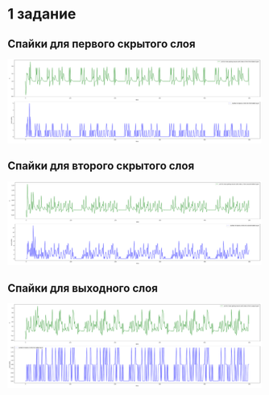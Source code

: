 # 1 задание
## Спайки для первого скрытого слоя
![example](https://raw.githubusercontent.com/unknownoperation/neurobiology_lab4/master/res/most_spiking_neuron_hidden_layer1.png)

## Спайки для второго скрытого слоя
![example](https://raw.githubusercontent.com/unknownoperation/neurobiology_lab4/master/res/most_spiking_neuron_hidden_layer2.png)

## Спайки для выходного слоя
![example](https://raw.githubusercontent.com/unknownoperation/neurobiology_lab4/master/res/most_spiking_neuron_output_layer.png)

